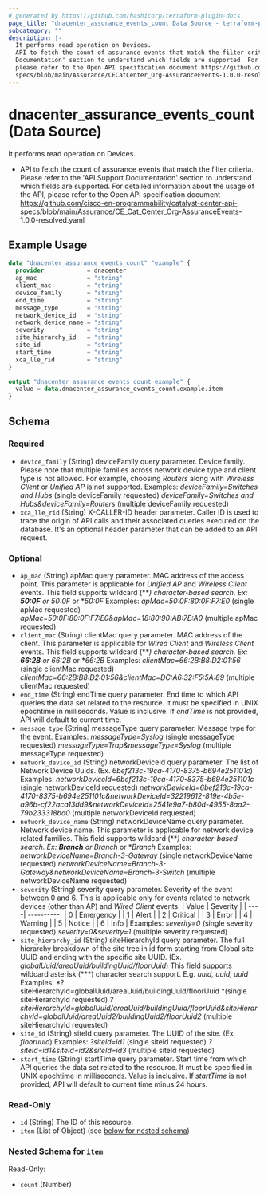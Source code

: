 ```yaml
---
# generated by https://github.com/hashicorp/terraform-plugin-docs
page_title: "dnacenter_assurance_events_count Data Source - terraform-provider-dnacenter"
subcategory: ""
description: |-
  It performs read operation on Devices.
  API to fetch the count of assurance events that match the filter criteria. Please refer to the 'API Support
  Documentation' section to understand which fields are supported. For detailed information about the usage of the API,
  please refer to the Open API specification document https://github.com/cisco-en-programmability/catalyst-center-api-
  specs/blob/main/Assurance/CECatCenter_Org-AssuranceEvents-1.0.0-resolved.yaml
---
```


# dnacenter_assurance_events_count (Data Source)

It performs read operation on Devices.

- API to fetch the count of assurance events that match the filter criteria. Please refer to the 'API Support
Documentation' section to understand which fields are supported. For detailed information about the usage of the API,
please refer to the Open API specification document https://github.com/cisco-en-programmability/catalyst-center-api-
specs/blob/main/Assurance/CE_Cat_Center_Org-AssuranceEvents-1.0.0-resolved.yaml

## Example Usage

```terraform
data "dnacenter_assurance_events_count" "example" {
  provider            = dnacenter
  ap_mac              = "string"
  client_mac          = "string"
  device_family       = "string"
  end_time            = "string"
  message_type        = "string"
  network_device_id   = "string"
  network_device_name = "string"
  severity            = "string"
  site_hierarchy_id   = "string"
  site_id             = "string"
  start_time          = "string"
  xca_lle_rid         = "string"
}

output "dnacenter_assurance_events_count_example" {
  value = data.dnacenter_assurance_events_count.example.item
}
```

<!-- schema generated by tfplugindocs -->
## Schema

### Required

- `device_family` (String) deviceFamily query parameter. Device family. Please note that multiple families across network device type and client type is not allowed. For example, choosing *Routers* along with *Wireless Client* or *Unified AP* is not supported. Examples:
*deviceFamily=Switches and Hubs* (single deviceFamily requested)
*deviceFamily=Switches and Hubs&deviceFamily=Routers* (multiple deviceFamily requested)
- `xca_lle_rid` (String) X-CALLER-ID header parameter. Caller ID is used to trace the origin of API calls and their associated queries executed on the database. It's an optional header parameter that can be added to an API request.

### Optional

- `ap_mac` (String) apMac query parameter. MAC address of the access point. This parameter is applicable for *Unified AP* and *Wireless Client* events.
This field supports wildcard (***) character-based search. Ex: **50:0F** or *50:0F** or **50:0F*
Examples:
*apMac=50:0F:80:0F:F7:E0* (single apMac requested)
*apMac=50:0F:80:0F:F7:E0&apMac=18:80:90:AB:7E:A0* (multiple apMac requested)
- `client_mac` (String) clientMac query parameter. MAC address of the client. This parameter is applicable for *Wired Client* and *Wireless Client* events.
This field supports wildcard (***) character-based search. Ex: **66:2B** or *66:2B** or **66:2B*
Examples:
*clientMac=66:2B:B8:D2:01:56* (single clientMac requested)
*clientMac=66:2B:B8:D2:01:56&clientMac=DC:A6:32:F5:5A:89* (multiple clientMac requested)
- `end_time` (String) endTime query parameter. End time to which API queries the data set related to the resource. It must be specified in UNIX epochtime in milliseconds. Value is inclusive.
If *endTime* is not provided, API will default to current time.
- `message_type` (String) messageType query parameter. Message type for the event.
Examples:
*messageType=Syslog* (single messageType requested)
*messageType=Trap&messageType=Syslog* (multiple messageType requested)
- `network_device_id` (String) networkDeviceId query parameter. The list of Network Device Uuids. (Ex. *6bef213c-19ca-4170-8375-b694e251101c*)
Examples:
*networkDeviceId=6bef213c-19ca-4170-8375-b694e251101c* (single networkDeviceId requested)
*networkDeviceId=6bef213c-19ca-4170-8375-b694e251101c&networkDeviceId=32219612-819e-4b5e-a96b-cf22aca13dd9&networkDeviceId=2541e9a7-b80d-4955-8aa2-79b233318ba0* (multiple networkDeviceId requested)
- `network_device_name` (String) networkDeviceName query parameter. Network device name. This parameter is applicable for network device related families. This field supports wildcard (***) character-based search. Ex: **Branch** or *Branch** or **Branch* Examples:
*networkDeviceName=Branch-3-Gateway* (single networkDeviceName requested)
*networkDeviceName=Branch-3-Gateway&networkDeviceName=Branch-3-Switch* (multiple networkDeviceName requested)
- `severity` (String) severity query parameter. Severity of the event between 0 and 6. This is applicable only for events related to network devices (other than AP) and *Wired Client* events.
| Value | Severity    | | ----| ----------| | 0     | Emergency   | | 1     | Alert       | | 2     | Critical    | | 3     | Error       | | 4     | Warning     | | 5     | Notice      | | 6     | Info        |
Examples:
*severity=0* (single severity requested)
*severity=0&severity=1* (multiple severity requested)
- `site_hierarchy_id` (String) siteHierarchyId query parameter. The full hierarchy breakdown of the site tree in id form starting from Global site UUID and ending with the specific site UUID. (Ex. *globalUuid/areaUuid/buildingUuid/floorUuid*)
This field supports wildcard asterisk (***) character search support. E.g. **uuid*, *uuid, uuid**
Examples:
*?siteHierarchyId=globalUuid/areaUuid/buildingUuid/floorUuid *(single siteHierarchyId requested)
*?siteHierarchyId=globalUuid/areaUuid/buildingUuid/floorUuid&siteHierarchyId=globalUuid/areaUuid2/buildingUuid2/floorUuid2* (multiple siteHierarchyId requested)
- `site_id` (String) siteId query parameter. The UUID of the site. (Ex. *flooruuid*)
Examples:
*?siteId=id1* (single siteId requested)
*?siteId=id1&siteId=id2&siteId=id3* (multiple siteId requested)
- `start_time` (String) startTime query parameter. Start time from which API queries the data set related to the resource. It must be specified in UNIX epochtime in milliseconds. Value is inclusive.
If *startTime* is not provided, API will default to current time minus 24 hours.

### Read-Only

- `id` (String) The ID of this resource.
- `item` (List of Object) (see [below for nested schema](#nestedatt--item))

<a id="nestedatt--item"></a>
### Nested Schema for `item`

Read-Only:

- `count` (Number)
